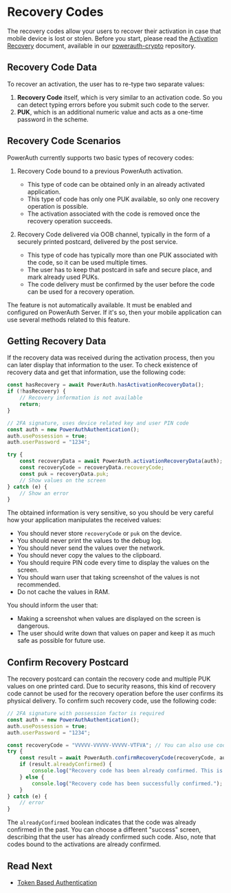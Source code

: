 # Recovery Codes

The recovery codes allow your users to recover their activation in case that mobile device is lost or stolen. Before you start, please read the [Activation Recovery](https://github.com/wultra/powerauth-crypto/blob/develop/docs/Activation-Recovery.md) document, available in our [powerauth-crypto](https://github.com/wultra/powerauth-crypto) repository.

## Recovery Code Data

To recover an activation, the user has to re-type two separate values:

1. **Recovery Code** itself, which is very similar to an activation code. So you can detect typing errors before you submit such code to the server.
2. **PUK**, which is an additional numeric value and acts as a one-time password in the scheme.

## Recovery Code Scenarios

PowerAuth currently supports two basic types of recovery codes:

1. Recovery Code bound to a previous PowerAuth activation.
   - This type of code can be obtained only in an already activated application.
   - This type of code has only one PUK available, so only one recovery operation is possible.
   - The activation associated with the code is removed once the recovery operation succeeds.

2. Recovery Code delivered via OOB channel, typically in the form of a securely printed postcard, delivered by the post service.
   - This type of code has typically more than one PUK associated with the code, so it can be used multiple times.
   - The user has to keep that postcard in safe and secure place, and mark already used PUKs.
   - The code delivery must be confirmed by the user before the code can be used for a recovery operation.

The feature is not automatically available. It must be enabled and configured on PowerAuth Server. If it's so, then your mobile application can use several methods related to this feature.

## Getting Recovery Data

If the recovery data was received during the activation process, then you can later display that information to the user. To check existence of recovery data and get that information, use the following code:

```javascript
const hasRecovery = await PowerAuth.hasActivationRecoveryData();
if (!hasRecovery) {
    // Recovery information is not available
    return;
}

// 2FA signature, uses device related key and user PIN code
const auth = new PowerAuthAuthentication();
auth.usePossession = true;
auth.userPassword = "1234";

try {
    const recoveryData = await PowerAuth.activationRecoveryData(auth);
    const recoveryCode = recoveryData.recoveryCode;
    const puk = recoveryData.puk;
    // Show values on the screen
} catch (e) {
    // Show an error
}
```

<!-- begin box warning -->
The obtained information is very sensitive, so you should be very careful how your application manipulates the received values:

- You should never store `recoveryCode` or `puk` on the device.
- You should never print the values to the debug log.
- You should never send the values over the network.
- You should never copy the values to the clipboard.
- You should require PIN code every time to display the values on the screen.
- You should warn user that taking screenshot of the values is not recommended.
- Do not cache the values in RAM.

You should inform the user that:

- Making a screenshot when values are displayed on the screen is dangerous.
- The user should write down that values on paper and keep it as much safe as possible for future use.
<!-- end -->


## Confirm Recovery Postcard

The recovery postcard can contain the recovery code and multiple PUK values on one printed card. Due to security reasons, this kind of recovery code cannot be used for the recovery operation before the user confirms its physical delivery. To confirm such recovery code, use the following code:

```javascript
// 2FA signature with possession factor is required
const auth = new PowerAuthAuthentication();
auth.usePossession = true;
auth.userPassword = "1234";

const recoveryCode = "VVVVV-VVVVV-VVVVV-VTFVA"; // You can also use code scanned from QR
try {
    const result = await PowerAuth.confirmRecoveryCode(recoveryCode, auth);
    if (result.alreadyConfirmed) {
        console.log("Recovery code has been already confirmed. This is not an error, just information.");
    } else {
        console.log("Recovery code has been successfully confirmed.");
    }
} catch (e) {
    // error
}
```

The `alreadyConfirmed` boolean indicates that the code was already confirmed in the past. You can choose a different "success" screen, describing that the user has already confirmed such code. Also, note that codes bound to the activations are already confirmed.

## Read Next

- [Token Based Authentication](Token-Based-Authentication.md)
